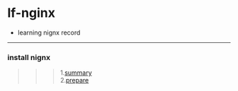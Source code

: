 # lf-nginx
- learning nignx record

---
### install nignx
>>> 1.[summary](http://note.youdao.com/yws/public/redirect/share?id=938e006f9c1ffdf37b89179cea155893&type=false)   
>>> 2.[prepare](http://note.youdao.com/yws/public/redirect/share?id=c8659fb44b003318061791cf68aca947&type=false)
